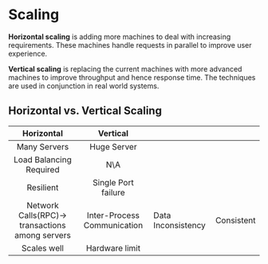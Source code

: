# Scaling

**Horizontal scaling** is adding more machines to deal with increasing requirements. These machines handle requests in parallel to improve user experience.

**Vertical scaling** is replacing the current machines with more advanced machines to improve throughput and hence response time. The techniques are used in conjunction in real world systems.

## Horizontal vs. Vertical Scaling

| Horizontal | Vertical |  |  |
| :---: | :---: | :--- | :--- |
| Many Servers | Huge Server |  |  |
| Load Balancing Required | N\A |  |  |
| Resilient | Single Port failure |  |  |
| Network Calls\(RPC\)-&gt;  transactions among servers | Inter-Process Communication | Data Inconsistency | Consistent |
| Scales well | Hardware limit |  |  |

